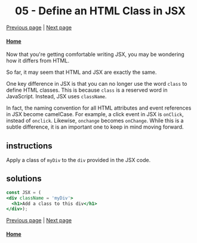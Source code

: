 # <center>05 - Define an HTML Class in JSX</center>

[Previous page](04-render-html-elements-to-the-dom.md) | [Next page](06-learn-about-self-closing-jsx-tags.md)

#### [Home](https://github.com/beatlesm/beatlesm/tree/main/curriculum/challenges/03-front-end-development-libraries/react)


Now that you're getting comfortable writing JSX, you may be wondering how it differs from HTML.

So far, it may seem that HTML and JSX are exactly the same.

One key difference in JSX is that you can no longer use the word `class` to define HTML classes. This is because `class` is a reserved word in JavaScript. Instead, JSX uses `className`.

In fact, the naming convention for all HTML attributes and event references in JSX become camelCase. For example, a click event in JSX is `onClick`, instead of `onclick`. Likewise, `onchange` becomes `onChange`. While this is a subtle difference, it is an important one to keep in mind moving forward.

## instructions 

Apply a class of `myDiv` to the `div` provided in the JSX code.

## solutions 

```jsx
const JSX = (
<div className = 'myDiv'>
  <h1>Add a class to this div</h1>
</div>);
```

[Previous page](04-render-html-elements-to-the-dom.md) | [Next page](06-learn-about-self-closing-jsx-tags.md)

#### [Home](https://github.com/beatlesm/beatlesm/tree/main/curriculum/challenges/03-front-end-development-libraries/react) 

